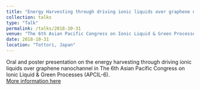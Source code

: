```yaml
---
title: "Energy Harvesting through driving ionic liquids over graphene nanochannel"
collection: talks
type: "Talk"
permalink: /talks/2018-10-31
venue: "The 6th Asian Pacific Congress on Ionic Liquid & Green Processes (APCIL-6)"
date: 2018-10-31
location: "Tottori, Japan"
---
```


Oral and poster presentation on the energy harvesting through driving ionic liquids over graphene nanochannel in The 6th Asian Pacific Congress on Ionic Liquid & Green Processes (APCIL-6).<br>
[More information here](https://github.com/Yongji-Guan/Yongji-Guan.github.io/blob/master/files/2018-3.pdf)